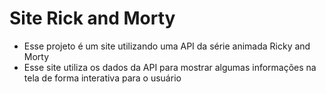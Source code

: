 # Site Rick and Morty
 - Esse projeto é um site utilizando uma API da série animada Ricky and Morty
 - Esse site utiliza os dados da API para mostrar algumas informações na tela de forma interativa para o usuário

